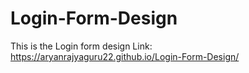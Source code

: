 # Login-Form-Design
This is the Login form design 
Link: https://aryanrajyaguru22.github.io/Login-Form-Design/
